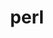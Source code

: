 ---
title: "perl"
layout: cache
categories: [package, v0.19]
meta: {"versions": ["5.36.0"], "compilers": ["gcc@=11.1.0", "gcc@=7.3.1", "gcc@=7.5.0", "gcc@=8.4.0", "oneapi@=2022.1.0"], "oss": ["amzn2", "ubuntu18.04", "ubuntu20.04"], "platforms": ["linux"], "targets": ["aarch64", "neoverse_n1", "x86_64", "x86_64_v3"], "stacks": ["aws-ahug", "aws-ahug-aarch64", "aws-isc", "aws-isc-aarch64", "build_systems", "data-vis-sdk", "e4s", "e4s-oneapi", "ml-cpu", "ml-cuda", "ml-rocm", "radiuss", "radiuss-aws", "radiuss-aws-aarch64", "tutorial"], "num_specs": 7, "num_specs_by_stack": {"radiuss-aws-aarch64": 2, "aws-isc-aarch64": 2, "aws-ahug-aarch64": 2, "aws-isc": 1, "radiuss-aws": 1, "ml-cpu": 1, "ml-cuda": 1, "aws-ahug": 1, "ml-rocm": 1, "radiuss": 1, "data-vis-sdk": 1, "tutorial": 2, "build_systems": 1, "e4s": 1, "e4s-oneapi": 1}}
spec_details: [{"hash": "3iqqzrov6eo6mrijyeb6yr5iwk7fw7cr", "compiler": "gcc@=7.3.1", "versions": ["5.36.0"], "os": "amzn2", "platform": "linux", "target": "aarch64", "variants": ["build_system=generic", "+cpanm", "+shared", "+threads"], "stacks": ["radiuss-aws-aarch64", "aws-isc-aarch64", "aws-ahug-aarch64"], "size": "-", "tarball": "https://binaries.spack.io/releases/v0.19/build_cache/linux-amzn2-aarch64/gcc-7.3.1/perl-5.36.0/linux-amzn2-aarch64-gcc-7.3.1-perl-5.36.0-3iqqzrov6eo6mrijyeb6yr5iwk7fw7cr.spack"}, {"hash": "puzbjpest54zbovyuno7plc64idq32iv", "compiler": "gcc@=7.3.1", "versions": ["5.36.0"], "os": "amzn2", "platform": "linux", "target": "neoverse_n1", "variants": ["build_system=generic", "+cpanm", "+shared", "+threads"], "stacks": ["radiuss-aws-aarch64", "aws-isc-aarch64", "aws-ahug-aarch64"], "size": "-", "tarball": "https://binaries.spack.io/releases/v0.19/build_cache/linux-amzn2-neoverse_n1/gcc-7.3.1/perl-5.36.0/linux-amzn2-neoverse_n1-gcc-7.3.1-perl-5.36.0-puzbjpest54zbovyuno7plc64idq32iv.spack"}, {"hash": "s6gxmhulvfzzz2eu33ekg54lp5rso4ik", "compiler": "gcc@=7.3.1", "versions": ["5.36.0"], "os": "amzn2", "platform": "linux", "target": "x86_64_v3", "variants": ["build_system=generic", "+cpanm", "+shared", "+threads"], "stacks": ["aws-isc", "radiuss-aws", "ml-cpu", "ml-cuda", "aws-ahug", "ml-rocm"], "size": "-", "tarball": "https://binaries.spack.io/releases/v0.19/build_cache/linux-amzn2-x86_64_v3/gcc-7.3.1/perl-5.36.0/linux-amzn2-x86_64_v3-gcc-7.3.1-perl-5.36.0-s6gxmhulvfzzz2eu33ekg54lp5rso4ik.spack"}, {"hash": "4ebutg2fje7nmoqn5zack4n3hwh5xpg5", "compiler": "gcc@=7.5.0", "versions": ["5.36.0"], "os": "ubuntu18.04", "platform": "linux", "target": "x86_64", "variants": ["build_system=generic", "+cpanm", "+shared", "+threads"], "stacks": ["radiuss", "data-vis-sdk", "tutorial", "build_systems"], "size": "-", "tarball": "https://binaries.spack.io/releases/v0.19/build_cache/linux-ubuntu18.04-x86_64/gcc-7.5.0/perl-5.36.0/linux-ubuntu18.04-x86_64-gcc-7.5.0-perl-5.36.0-4ebutg2fje7nmoqn5zack4n3hwh5xpg5.spack"}, {"hash": "pcf7w6s6nprpoptsli3t6zuhu3c32jav", "compiler": "gcc@=11.1.0", "versions": ["5.36.0"], "os": "ubuntu20.04", "platform": "linux", "target": "x86_64", "variants": ["build_system=generic", "+cpanm", "+shared", "+threads"], "stacks": ["e4s"], "size": "-", "tarball": "https://binaries.spack.io/releases/v0.19/build_cache/linux-ubuntu20.04-x86_64/gcc-11.1.0/perl-5.36.0/linux-ubuntu20.04-x86_64-gcc-11.1.0-perl-5.36.0-pcf7w6s6nprpoptsli3t6zuhu3c32jav.spack"}, {"hash": "uaxfji7pusxdu4ifwigvizwh73yqocnv", "compiler": "gcc@=8.4.0", "versions": ["5.36.0"], "os": "ubuntu18.04", "platform": "linux", "target": "x86_64", "variants": ["build_system=generic", "+cpanm", "+shared", "+threads"], "stacks": ["tutorial"], "size": "-", "tarball": "https://binaries.spack.io/releases/v0.19/build_cache/linux-ubuntu18.04-x86_64/gcc-8.4.0/perl-5.36.0/linux-ubuntu18.04-x86_64-gcc-8.4.0-perl-5.36.0-uaxfji7pusxdu4ifwigvizwh73yqocnv.spack"}, {"hash": "syolrykxqdd4ewhlaxfafewh6im3cwif", "compiler": "oneapi@=2022.1.0", "versions": ["5.36.0"], "os": "ubuntu20.04", "platform": "linux", "target": "x86_64", "variants": ["build_system=generic", "+cpanm", "+shared", "+threads"], "stacks": ["e4s-oneapi"], "size": "-", "tarball": "https://binaries.spack.io/releases/v0.19/build_cache/linux-ubuntu20.04-x86_64/oneapi-2022.1.0/perl-5.36.0/linux-ubuntu20.04-x86_64-oneapi-2022.1.0-perl-5.36.0-syolrykxqdd4ewhlaxfafewh6im3cwif.spack"}]
---